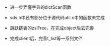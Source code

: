 


- 进一步弄懂字典的dictScan函数
- sds.h中还有部分位于源代码util.c中的函数未完成

- 跳跃链表的zslFree，在完成object后去完善

- 完成client后，完善t_list等一系列文件